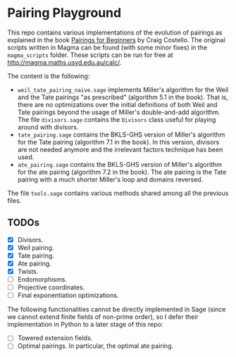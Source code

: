 # Pairing Playground

This repo contains various implementations of the evolution of pairings as explained in the book [Pairings for Beginners](https://static1.squarespace.com/static/5fdbb09f31d71c1227082339/t/5ff394720493bd28278889c6/1609798774687/PairingsForBeginners.pdf) by Craig Costello. The original scripts written in Magma can be found (with some minor fixes) in the `magma_scripts` folder. These scripts can be run for free at http://magma.maths.usyd.edu.au/calc/.

The content is the following:
- `weil_tate_pairing_naive.sage` implements Miller's algorithm for the Weil and the Tate pairings "as prescribed" (algorithm 5.1 in the book). That is, there are no optimizations over the initial definitions of both Weil and Tate pairings beyond the usage of Miller's double-and-add algorithm. The file `divisors.sage` contains the `Divisors` class useful for playing around with divisors.
- `tate_pairing.sage` contains the BKLS-GHS version of Miller's algorithm for the Tate pairing (algorithm 7.1 in the book). In this version, divisors are not needed anymore and the irrelevant factors technique has been used.
- `ate_pairing.sage` contains the BKLS-GHS version of Miller's algorithm for the ate pairing (algorithm 7.2 in the book). The ate pairing is the Tate pairing with a much shorter Miller's loop and domains reversed.

The file `tools.sage` contains various methods shared among all the previous files.

## TODOs

- [x] Divisors.
- [x] Weil pairing.
- [x] Tate pairing.
- [x] Ate pairing.
- [x] Twists.
- [ ] Endomorphisms.
- [ ] Projective coordinates.
- [ ] Final exponentiation optimizations.

The following functionalities cannot be directly implemented in Sage (since we cannot extend finite fields of non-prime order), so I defer their implementation in Python to a later stage of this repo:
- [ ] Towered extension fields.
- [ ] Optimal pairings. In particular, the optimal ate pairing.